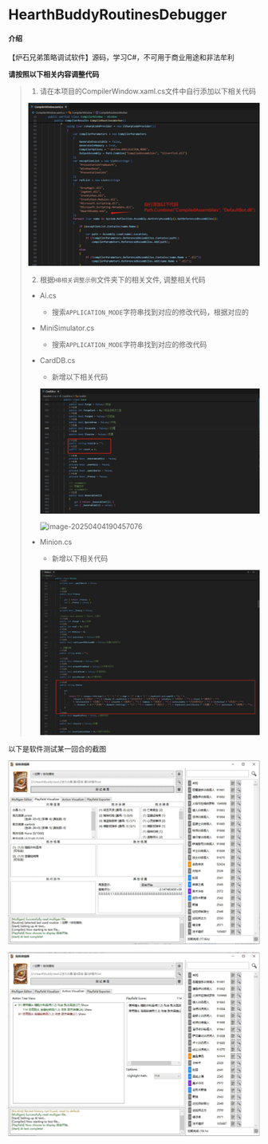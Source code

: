 # HearthBuddyRoutinesDebugger

#### 介绍
【炉石兄弟策略调试软件】源码，学习C#，不可用于商业用途和非法牟利

 **请按照以下相关内容调整代码**

> 1. 请在本项目的CompilerWindow.xaml.cs文件中自行添加以下相关代码
>
> ![代码修改](https://raw.githubusercontent.com/kanshufan-1107/HearthBuddyRoutinesDebugger/refs/heads/main/image/%E4%BB%A3%E7%A0%81%E4%BF%AE%E6%94%B9.png)
>
> 2. 根据`HB相关调整示例`文件夹下的相关文件, 调整相关代码
>
> + Ai.cs
>   + 搜索`APPLICATION_MODE`字符串找到对应的修改代码，根据对应的
>   
> + MiniSimulator.cs
>   + 搜索`APPLICATION_MODE`字符串找到对应的修改代码
>   
> + CardDB.cs
>
>   + 新增以下相关代码
>
>   ![修改代码-9](https://raw.githubusercontent.com/kanshufan-1107/HearthBuddyRoutinesDebugger/refs/heads/main/image/%E4%BB%A3%E7%A0%81%E4%BF%AE%E6%94%B9-9.png)
>
>   ![image-20250404190457076](https://raw.githubusercontent.com/kanshufan-1107/HearthBuddyRoutinesDebugger/refs/heads/main/image/%E4%BB%A3%E7%A0%81%E4%BF%AE%E6%94%B9-1.png)
>
> + Minion.cs
>
>   + 新增以下相关代码
>
>   ![image-20250404190718395](https://raw.githubusercontent.com/kanshufan-1107/RoutinesDebugger/refs/heads/main/image/%E4%BB%A3%E7%A0%81%E4%BF%AE%E6%94%B9-2.png)

以下是软件测试某一回合的截图

![策略调试](https://raw.githubusercontent.com/kanshufan-1107/HearthBuddyRoutinesDebugger/refs/heads/main/image/%E7%AD%96%E7%95%A5%E8%B0%83%E8%AF%95-1.png)

![策略调试](https://raw.githubusercontent.com/kanshufan-1107/HearthBuddyRoutinesDebugger/refs/heads/main/image/%E7%AD%96%E7%95%A5%E8%B0%83%E8%AF%95-2.png)

